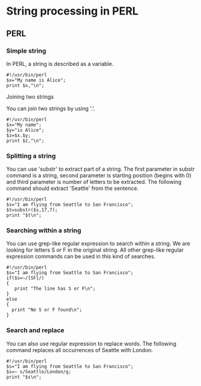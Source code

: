 # String processing in PERL

## PERL

### Simple string

In PERL, a string is described as a variable.

~~~~~~~~
#!/usr/bin/perl
$x="My name is Alice";
print $x,"\n";
~~~~~~~~

Joining two strings

You can join two strings by using '.'.

~~~~~~~~
#!/usr/bin/perl
$x="My name";
$y="is Alice";
$z=$x.$y;
print $z,"\n";
~~~~~~~~

### Splitting a string

You can use 'substr' to extract part of a string. The first parameter in substr command is a string, second parameter is starting position (begins with 0) and third parameter is number of letters to be extracted. The following command should extract 'Seattle' from the sentence.

~~~~~~~~
#!/usr/bin/perl
$s="I am flying from Seattle to San Francisco";
$t=substr($s,17,7);
print "$t\n";
~~~~~~~~


### Searching within a string

You can use grep-like regular expression to search within a string. We are looking for letters S or F in the original string. All other grep-like regular expression commands can be used in this kind of searches.

~~~~~~~~
#!/usr/bin/perl
$s="I am flying from Seattle to San Francisco";
if($s=~/[SF]/)
{
   print "The line has S or F\n";
}
else
{
  print "No S or F found\n";
}
~~~~~~~~

### Search and replace

You can also use regular expression to replace words. The following command replaces all occurrences of Seattle with London.

~~~~~~~~
#!/usr/bin/perl
$s="I am flying from Seattle to San Francisco";
$s=~ s/Seattle/London/g;
print "$s\n";
~~~~~~~~

